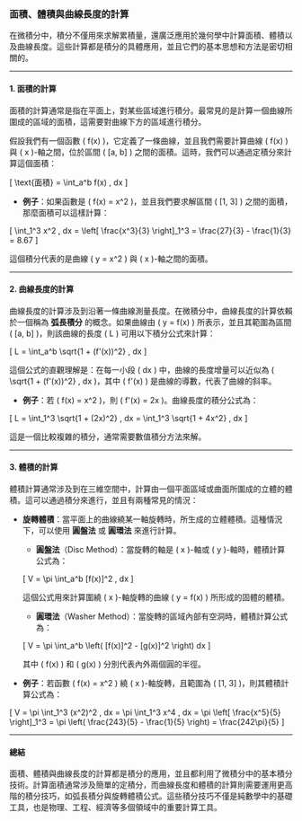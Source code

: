 ### **面積、體積與曲線長度的計算**

在微積分中，積分不僅用來求解累積量，還廣泛應用於幾何學中計算面積、體積以及曲線長度。這些計算都是積分的具體應用，並且它們的基本思想和方法是密切相關的。

---

#### **1. 面積的計算**

面積的計算通常是指在平面上，對某些區域進行積分。最常見的是計算一個曲線所圍成的區域的面積，這需要對曲線下方的區域進行積分。

假設我們有一個函數 \( f(x) \)，它定義了一條曲線，並且我們需要計算曲線 \( f(x) \) 與 \( x \)-軸之間，位於區間 \( [a, b] \) 之間的面積。這時，我們可以通過定積分來計算這個面積：

\[
\text{面積} = \int_a^b f(x) \, dx
\]

- **例子**：如果函數是 \( f(x) = x^2 \)，並且我們要求解區間 \( [1, 3] \) 之間的面積，那麼面積可以這樣計算：

\[
\int_1^3 x^2 \, dx = \left[ \frac{x^3}{3} \right]_1^3 = \frac{27}{3} - \frac{1}{3} = 8.67
\]

這個積分代表的是曲線 \( y = x^2 \) 與 \( x \)-軸之間的面積。

---

#### **2. 曲線長度的計算**

曲線長度的計算涉及到沿著一條曲線測量長度。在微積分中，曲線長度的計算依賴於一個稱為 **弧長積分** 的概念。如果曲線由 \( y = f(x) \) 所表示，並且其範圍為區間 \( [a, b] \)，則該曲線的長度 \( L \) 可用以下積分公式來計算：

\[
L = \int_a^b \sqrt{1 + (f'(x))^2} \, dx
\]

這個公式的直觀理解是：在每一小段 \( dx \) 中，曲線的長度增量可以近似為 \( \sqrt{1 + (f'(x))^2} \, dx \)，其中 \( f'(x) \) 是曲線的導數，代表了曲線的斜率。

- **例子**：若 \( f(x) = x^2 \)，則 \( f'(x) = 2x \)。曲線長度的積分公式為：

\[
L = \int_1^3 \sqrt{1 + (2x)^2} \, dx = \int_1^3 \sqrt{1 + 4x^2} \, dx
\]

這是一個比較複雜的積分，通常需要數值積分方法來解。

---

#### **3. 體積的計算**

體積計算通常涉及到在三維空間中，計算由一個平面區域或曲面所圍成的立體的體積。這可以通過積分來進行，並且有兩種常見的情況：

- **旋轉體積**：當平面上的曲線繞某一軸旋轉時，所生成的立體體積。這種情況下，可以使用 **圓盤法** 或 **圓環法** 來進行計算。

  - **圓盤法**（Disc Method）：當旋轉的軸是 \( x \)-軸或 \( y \)-軸時，體積計算公式為：

  \[
  V = \pi \int_a^b [f(x)]^2 \, dx
  \]

  這個公式用來計算圍繞 \( x \)-軸旋轉的曲線 \( y = f(x) \) 所形成的固體的體積。

  - **圓環法**（Washer Method）：當旋轉的區域內部有空洞時，體積計算公式為：

  \[
  V = \pi \int_a^b \left( [f(x)]^2 - [g(x)]^2 \right) dx
  \]

  其中 \( f(x) \) 和 \( g(x) \) 分別代表內外兩個圓的半徑。

- **例子**：若函數 \( f(x) = x^2 \) 繞 \( x \)-軸旋轉，且範圍為 \( [1, 3] \)，則其體積計算公式為：

\[
V = \pi \int_1^3 (x^2)^2 \, dx = \pi \int_1^3 x^4 \, dx = \pi \left[ \frac{x^5}{5} \right]_1^3 = \pi \left( \frac{243}{5} - \frac{1}{5} \right) = \frac{242\pi}{5}
\]

---

#### **總結**

面積、體積與曲線長度的計算都是積分的應用，並且都利用了微積分中的基本積分技術。計算面積通常涉及簡單的定積分，而曲線長度和體積的計算則需要運用更高階的積分技巧，如弧長積分與旋轉體積公式。這些積分技巧不僅是純數學中的基礎工具，也是物理、工程、經濟等多個領域中的重要計算工具。